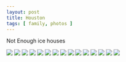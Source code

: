 ```yaml
---
layout: post
title: Houston
tags: [ family, photos ]
---
```



Not Enough ice houses

<script src="https://ajax.googleapis.com/ajax/libs/jquery/1.11.1/jquery.min.js" ></script>
<link href="https://cdnjs.cloudflare.com/ajax/libs/fotorama/4.6.4/fotorama.min.css" rel="stylesheet">
<script src="https://cdnjs.cloudflare.com/ajax/libs/fotorama/4.6.4/fotorama.min.js" ></script>

<div class="fotorama" data-nav="thumbs" data-allowfullscreen="native">
    <!--https://photos.app.goo.gl/sYhxhmc8M3WFuRDQA-->
    <img src="https://lh3.googleusercontent.com/pw/AP1GczNETMpH_k3cTHFsnv6EG1E8kt10Yi2HroUv7aBI1pDKu-oc1yktavj3DzUZzrOVfy05P47v80PzBQq90NVucSpupyuzePs_EcPLDIop3aPsScBTQglA=s0">
    <img src="https://lh3.googleusercontent.com/pw/AP1GczMWsSQhSD-k8CozwXbPnrABsBzKHPETOcwQgmXNVxJMZBsqe3RauAWshMt_fQnR_l4hDUvlzqmwh_Mcx2OYFT70LYnSwxASrI-kqPaXj-Eg1-wW_Fzi=s0">
    <img src="https://lh3.googleusercontent.com/pw/AP1GczN4gtv8BdEC2D6E2ubbiPWe5AInWxzOhQ_ZRtDi-iCY-UpBqoIspDGcQ-nT3g9vSBG2CiPdtHXupy1lo0pQiMYsAwU84dME8v0h6FPJYqIG1buWnnPg=s0">
    <img src="https://lh3.googleusercontent.com/pw/AP1GczME83cm6fgXjRgxVAgKh2Y2DEONt9wk4yW3O5wCURpvlxduFvCcjaB-X9Ak5AoODL1h2v_JMR3bMJ02WJmCfX5ZvdKNaQpRmKnyLSuSGsH429noLM20=s0">
    <img src="https://lh3.googleusercontent.com/pw/AP1GczO4BsTHK2wfbDgNTikYJEFcL6qBwNFBK6lgjRNjjCwyRdALhJBbXGtym-dvvXM-sshC4ZLdxw797gHzTi9qcNSeax6LPGGrwN-Iox6x9mMe0zOofXML=s0">
    <img src="https://lh3.googleusercontent.com/pw/AP1GczORHPvlD4ydlLDYl9G5mhWgU3WihNeHpSUTgE8JvHxrFn3Ky00vtHSfmIe8p78wN_mnEFZLkgRD7F_1vzAkribATJt93AogWkv3mJDJ3LIxSpE4hUrF=s0">
    <img src="https://lh3.googleusercontent.com/pw/AP1GczOIqqzjYg9VM59vrAb58r7ECRxosLr0pGUbOv4DHuYiC3IF7Trt4OH51pfy5YI5ny2rDK0tkswN4W8hghhHgQTPY-1k83rgrIECUN39lAgk-QiUJAf6=s0">
    <img src="https://lh3.googleusercontent.com/pw/AP1GczNUcIuBaRYp-LQd1D5i5mhWUkLpoioUw_7dburNzq9t4TfPk-3faZ3aeV8vdJkYKOGhG2-IfcE6LuXv24l5j_0uwKifKqp6o1HW11qKjSEoLDgV99PQ=s0">
    <img src="https://lh3.googleusercontent.com/pw/AP1GczPvLqPoYM7gvkcc__-Mgse6-TUk1SOwnnhtojiKrj8eDw3okZlQo3m9KSWn6AyGQJ9YYWMu9NW5HmV8G6PuzlkQTVD3_nRpeipRFQ_KuBukV-Z3z0ip=s0">
    <img src="https://lh3.googleusercontent.com/pw/AP1GczMpWo2x0wUPypol-SxZBlXUUwtBU9KBPJthclS-EIULjBkr81SHMA65TCGC61U1Mkk-T446ijq2vLt19HJGHqVc_TRYsLir0a4oeVoVjuVBFFSnHjm9=s0">
    <img src="https://lh3.googleusercontent.com/pw/AP1GczNJuwukzyygs8g85jei9-KJFg4w-ccY2s9QhFPwgyF8ybkWVGPDmczPrVxLJijgd5k7hkMkfAtC7a42WtKUmx9s8EBJQ57nO30_GuDNqo4meJ4-uxud=s0">
    <img src="https://lh3.googleusercontent.com/pw/AP1GczPkKjZFktpAVuuxI5514CEY9aQ9tuFPrnrc3DqfMvBBNawzTHHGB-IHo7AUOWDy4L2XRNZRNnF7YHCP1mzYfmK54EP5g9NCDZGIOFCBWNg-_zukVNpb=s0">
    <img src="https://lh3.googleusercontent.com/pw/AP1GczMW5Jt4hUNgKty4v15Pdxj1nxq-u9BWeVdn-A_um1tMgovijg8L3TBE5Ekc5C8ohqZBXl65KH2bpt6ES9Zv8IiMlnLVvsXoQODpeSU8SMFMt0LAurpB=s0">
    <img src="https://lh3.googleusercontent.com/pw/AP1GczMzeYcwq1RKVGA9QLm-TEPBZAbYbsrG4K30H0eAU5FqE64xSbIv6GXDVe6qQth9R_Ab6r7iTPimIwOcd2YNumOW8qX5qXKp3Ur78Sxe1nmGo7-3u6CR=s0">
    <img src="https://lh3.googleusercontent.com/pw/AP1GczOQVsmZFKwuWjydRyYccEGgXH8bfDRU6YBpuxZSUsz8lLEmZa8O5AoOtehq3_08QB5xoBHQrX25Zih5o-WsT41YBvQk3vJUhLOT0yTQ7v6-kF_FJ_W4=s0">
</div>